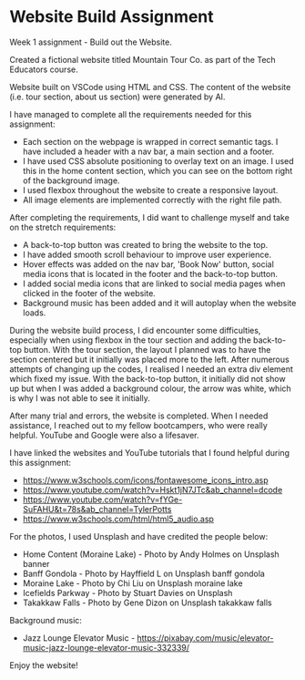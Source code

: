 # Website Build Assignment 

Week 1 assignment - Build out the Website.

Created a fictional website titled Mountain Tour Co. as part of the Tech Educators course.

Website built on VSCode using HTML and CSS. The content of the website (i.e. tour section, about us section) were generated by AI.

I have managed to complete all the requirements needed for this assignment:
* Each section on the webpage is wrapped in correct semantic tags. I have included a header with a nav bar, a main section and a footer.
* I have used CSS absolute positioning to overlay text on an image. I used this in the home content section, which you can see on the bottom right of the background image. 
* I used flexbox throughout the website to create a responsive layout. 
* All image elements are implemented correctly with the right file path. 

After completing the requirements, I did want to challenge myself and take on the stretch requirements: 
* A back-to-top button was created to bring the website to the top.
* I have added smooth scroll behaviour to improve user experience.
* Hover effects was added on the nav bar, 'Book Now' button, social media icons that is located in the footer and the back-to-top button.
* I added social media icons that are linked to social media pages when clicked in the footer of the website.
* Background music has been added and it will autoplay when the website loads. 

During the website build process, I did encounter some difficulties, especially when using flexbox in the tour section and adding the back-to-top button. With the tour section, the layout I planned was to have the section centered but it initially was placed more to the left. After numerous attempts of changing up the codes, I realised I needed an extra div element which fixed my issue. With the back-to-top button, it initially did not show up but when I was added a background colour, the arrow was white, which is why I was not able to see it initially. 

After many trial and errors, the website is completed. When I needed assistance, I reached out 
to my fellow bootcampers, who were really helpful. YouTube and Google were also a lifesaver. 

I have linked the websites and YouTube tutorials that I found helpful during this assignment:
* https://www.w3schools.com/icons/fontawesome_icons_intro.asp 
* https://www.youtube.com/watch?v=Hskt1jN7JTc&ab_channel=dcode
* https://www.youtube.com/watch?v=fYGe-SuFAHU&t=78s&ab_channel=TylerPotts
* https://www.w3schools.com/html/html5_audio.asp

For the photos, I used Unsplash and have credited the people below:
* Home Content (Moraine Lake) - Photo by Andy Holmes on Unsplash banner
* Banff Gondola - Photo by Hayffield L on Unsplash banff gondola
* Moraine Lake - Photo by Chi Liu on Unsplash moraine lake
* Icefields Parkway - Photo by Stuart Davies on Unsplash 
* Takakkaw Falls - Photo by Gene Dizon on Unsplash takakkaw falls

Background music:
* Jazz Lounge Elevator Music - https://pixabay.com/music/elevator-music-jazz-lounge-elevator-music-332339/ 

Enjoy the website! 




